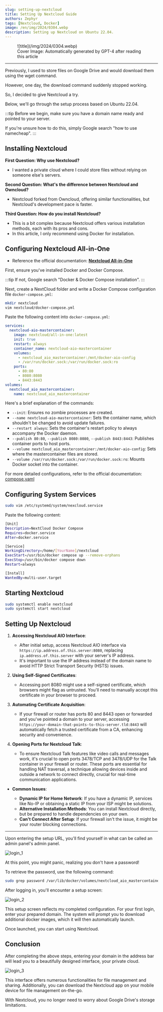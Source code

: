 ```yaml
---
slug: setting-up-nextcloud
title: Setting Up Nextcloud Guide
authors: Zephyr
tags: [Nextcloud, Docker]
image: /en/img/2024/0304.webp
description: Setting up Nextcloud on Ubuntu 22.04.
---
```


<figure>
![title](/img/2024/0304.webp)
<figcaption>Cover Image: Automatically generated by GPT-4 after reading this article</figcaption>
</figure>

---

Previously, I used to store files on Google Drive and would download them using the wget command.

However, one day, the download command suddenly stopped working.

So, I decided to give Nextcloud a try.

<!-- truncate -->

Below, we'll go through the setup process based on Ubuntu 22.04.

:::tip
Before we begin, make sure you have a domain name ready and pointed to your server.

If you're unsure how to do this, simply Google search "how to use namecheap".
:::

## Installing Nextcloud

**First Question: Why use Nextcloud?**

- I wanted a private cloud where I could store files without relying on someone else's servers.

**Second Question: What's the difference between Nextcloud and Owncloud?**

- Nextcloud forked from Owncloud, offering similar functionalities, but Nextcloud's development pace is faster.

**Third Question: How do you install Nextcloud?**

- This is a bit complex because Nextcloud offers various installation methods, each with its pros and cons.
- In this article, I only recommend using Docker for installation.

## Configuring Nextcloud All-in-One

- Reference the official documentation: [**Nextcloud All-in-One**](https://github.com/nextcloud/all-in-one)

First, ensure you've installed Docker and Docker Compose.

:::tip
If not, Google search "Docker & Docker Compose installation".
:::

Next, create a NextCloud folder and write a Docker Compose configuration file `docker-compose.yml`:

```bash
mkdir nextcloud
vim nextcloud/docker-compose.yml
```

Paste the following content into `docker-compose.yml`:

```yaml
services:
  nextcloud-aio-mastercontainer:
    image: nextcloud/all-in-one:latest
    init: true
    restart: always
    container_name: nextcloud-aio-mastercontainer
    volumes:
      - nextcloud_aio_mastercontainer:/mnt/docker-aio-config
      - /var/run/docker.sock:/var/run/docker.sock:ro
    ports:
      - 80:80
      - 8080:8080
      - 8443:8443
volumes:
  nextcloud_aio_mastercontainer:
    name: nextcloud_aio_mastercontainer
```

Here's a brief explanation of the commands:

- `--init`: Ensures no zombie processes are created.
- `--name nextcloud-aio-mastercontainer`: Sets the container name, which shouldn't be changed to avoid update failures.
- `--restart always`: Sets the container's restart policy to always accompany the Docker daemon.
- `--publish 80:80`, `--publish 8080:8080`, `--publish 8443:8443`: Publishes container ports to host ports.
- `--volume nextcloud_aio_mastercontainer:/mnt/docker-aio-config`: Sets where the mastercontainer files are stored.
- `--volume /var/run/docker.sock:/var/run/docker.sock:ro`: Mounts Docker socket into the container.

For more detailed configurations, refer to the official documentation: [compose.yaml](https://github.com/nextcloud/all-in-one/blob/main/compose.yaml)

## Configuring System Services

```bash
sudo vim /etc/systemd/system/nexcloud.service
```

Paste the following content:

```bash
[Unit]
Description=NextCloud Docker Compose
Requires=docker.service
After=docker.service

[Service]
WorkingDirectory=/home/[YourName]/nextcloud
ExecStart=/usr/bin/docker compose up --remove-orphans
ExecStop=/usr/bin/docker compose down
Restart=always

[Install]
WantedBy=multi-user.target
```

## Starting Nextcloud

```bash
sudo systemctl enable nextcloud
sudo systemctl start nextcloud
```

## Setting Up Nextcloud

1. **Accessing Nextcloud AIO Interface**:

   - After initial setup, access Nextcloud AIO interface via `https://ip.address.of.this.server:8080`, replacing `ip.address.of.this.server` with your server's IP address.
   - It's important to use the IP address instead of the domain name to avoid HTTP Strict Transport Security (HSTS) issues.

2. **Using Self-Signed Certificates**:

   - Accessing port 8080 might use a self-signed certificate, which browsers might flag as untrusted. You'll need to manually accept this certificate in your browser to proceed.

3. **Automating Certificate Acquisition**:

   - If your firewall or router has ports 80 and 8443 open or forwarded and you've pointed a domain to your server, accessing `https://your-domain-that-points-to-this-server.tld:8443` will automatically fetch a trusted certificate from a CA, enhancing security and convenience.

4. **Opening Ports for Nextcloud Talk**:

   - To ensure Nextcloud Talk features like video calls and messages work, it's crucial to open ports 3478/TCP and 3478/UDP for the Talk container in your firewall or router. These ports are essential for handling NAT traversal, a technique allowing devices inside and outside a network to connect directly, crucial for real-time communication applications.

- **Common Issues**:

  - **Dynamic IP for Home Network**: If you have a dynamic IP, services like No-IP or obtaining a static IP from your ISP might be solutions.
  - **Alternative Installation Methods**: You can install Nextcloud directly, but be prepared to handle dependencies on your own.
  - **Can't Connect After Setup**: If your firewall isn't the issue, it might be your router blocking connections.

---

Upon entering the setup URL, you'll find yourself in what can be called an admin panel's admin panel.

![login_1](./img/login_1.jpg)

At this point, you might panic, realizing you don't have a password!

To retrieve the password, use the following command:

```bash
sudo grep password /var/lib/docker/volumes/nextcloud_aio_mastercontainer/_data/data/configuration.json
```

After logging in, you'll encounter a setup screen:

![login_2](./img/login_2.jpg)

This setup screen reflects my completed configuration. For your first login, enter your prepared domain. The system will prompt you to download additional docker images, which it will then automatically launch.

Once launched, you can start using Nextcloud.

## Conclusion

After completing the above steps, entering your domain in the address bar will lead you to a beautifully designed interface, your private cloud.

![login_3](./img/login_3.jpg)

This interface offers numerous functionalities for file management and sharing. Additionally, you can download the Nextcloud app on your mobile device for file management on-the-go.

With Nextcloud, you no longer need to worry about Google Drive's storage limitations.
